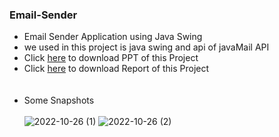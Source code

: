 ### Email-Sender
- Email Sender Application using Java Swing<br>
- we used in this project is java swing and api of javaMail API <br>
- Click [here](https://github.com/MoinMN/Email-Sender/files/9841397/Java.Mini.Project.pptx) to download PPT of this Project<br>
- Click [here](https://github.com/MoinMN/Email-Sender/files/9841398/Java.mini.Project.pdf) to download Report of this Project<br><br><br>
- Some Snapshots<br><br>
![2022-10-26 (1)](https://user-images.githubusercontent.com/100254727/197933085-f09fdda0-269e-4b49-aa86-08d941bcdf85.png)
![2022-10-26 (2)](https://user-images.githubusercontent.com/100254727/197933089-e409549f-2af0-4200-86b2-fe83ef8bdbb8.png)

